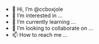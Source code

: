 - 👋 Hi, I’m @ccboxjole
- 👀 I’m interested in ...
- 🌱 I’m currently learning ...
- 💞️ I’m looking to collaborate on ...
- 📫 How to reach me ...

<!---
ccboxjole/ccboxjole is a ✨ special ✨ repository because its `README.md` (this file) appears on your GitHub profile.
You can click the Preview link to take a look at your changes.
--->
